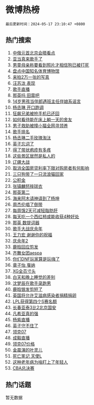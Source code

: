 # 微博热榜

`最后更新时间：2024-05-17 23:10:47 +0800`

## 热门搜索

1. [中俄元首北京会晤看点](https://m.weibo.cn/search?containerid=100103type%3D1%26t%3D10%26q%3D%23%E4%B8%AD%E4%BF%84%E5%85%83%E9%A6%96%E5%8C%97%E4%BA%AC%E4%BC%9A%E6%99%A4%E7%9C%8B%E7%82%B9%23&stream_entry_id=51&isnewpage=1&extparam=seat%3D1%26pos%3D0%26c_type%3D51%26stream_entry_id%3D51%26cate%3D10103%26q%3D%2523%25E4%25B8%25AD%25E4%25BF%2584%25E5%2585%2583%25E9%25A6%2596%25E5%258C%2597%25E4%25BA%25AC%25E4%25BC%259A%25E6%2599%25A4%25E7%259C%258B%25E7%2582%25B9%2523%26dgr%3D0%26filter_type%3Drealtimehot%26display_time%3D1715958646%26pre_seqid%3D1715958646361015740183)
1. [亚当真来歌手了](https://m.weibo.cn/search?containerid=100103type%3D1%26t%3D10%26q%3D%23%E4%BA%9A%E5%BD%93%E7%9C%9F%E6%9D%A5%E6%AD%8C%E6%89%8B%E4%BA%86%23&stream_entry_id=31&isnewpage=1&extparam=seat%3D1%26lcate%3D5001%26c_type%3D31%26cate%3D5001%26q%3D%2523%25E4%25BA%259A%25E5%25BD%2593%25E7%259C%259F%25E6%259D%25A5%25E6%25AD%258C%25E6%2589%258B%25E4%25BA%2586%2523%26dgr%3D0%26filter_type%3Drealtimehot%26pos%3D0%26stream_entry_id%3D31%26flag%3D4%26band_rank%3D1%26realpos%3D1%26display_time%3D1715958646%26pre_seqid%3D1715958646361015740183)
1. [男童母亲称要看到照片才相信狗已被打死](https://m.weibo.cn/search?containerid=100103type%3D1%26t%3D10%26q%3D%23%E7%94%B7%E7%AB%A5%E6%AF%8D%E4%BA%B2%E7%A7%B0%E8%A6%81%E7%9C%8B%E5%88%B0%E7%85%A7%E7%89%87%E6%89%8D%E7%9B%B8%E4%BF%A1%E7%8B%97%E5%B7%B2%E8%A2%AB%E6%89%93%E6%AD%BB%23&stream_entry_id=31&isnewpage=1&extparam=seat%3D1%26lcate%3D5001%26c_type%3D31%26cate%3D5001%26q%3D%2523%25E7%2594%25B7%25E7%25AB%25A5%25E6%25AF%258D%25E4%25BA%25B2%25E7%25A7%25B0%25E8%25A6%2581%25E7%259C%258B%25E5%2588%25B0%25E7%2585%25A7%25E7%2589%2587%25E6%2589%258D%25E7%259B%25B8%25E4%25BF%25A1%25E7%258B%2597%25E5%25B7%25B2%25E8%25A2%25AB%25E6%2589%2593%25E6%25AD%25BB%2523%26dgr%3D0%26filter_type%3Drealtimehot%26pos%3D1%26stream_entry_id%3D31%26flag%3D1%26band_rank%3D2%26realpos%3D2%26display_time%3D1715958646%26pre_seqid%3D1715958646361015740183)
1. [盘点中国知名体育博物馆](https://m.weibo.cn/search?containerid=100103type%3D1%26t%3D10%26q%3D%23%E7%9B%98%E7%82%B9%E4%B8%AD%E5%9B%BD%E7%9F%A5%E5%90%8D%E4%BD%93%E8%82%B2%E5%8D%9A%E7%89%A9%E9%A6%86%23&stream_entry_id=31&isnewpage=1&extparam=seat%3D1%26lcate%3D5001%26c_type%3D31%26cate%3D5001%26q%3D%2523%25E7%259B%2598%25E7%2582%25B9%25E4%25B8%25AD%25E5%259B%25BD%25E7%259F%25A5%25E5%2590%258D%25E4%25BD%2593%25E8%2582%25B2%25E5%258D%259A%25E7%2589%25A9%25E9%25A6%2586%2523%26dgr%3D0%26filter_type%3Drealtimehot%26pos%3D2%26stream_entry_id%3D31%26flag%3D1%26band_rank%3D3%26realpos%3D3%26display_time%3D1715958646%26pre_seqid%3D1715958646361015740183)
1. [来拍2万一张的写真](https://m.weibo.cn/search?containerid=100103type%3D1%26t%3D10%26q%3D%23%E6%9D%A5%E6%8B%8D2%E4%B8%87%E4%B8%80%E5%BC%A0%E7%9A%84%E5%86%99%E7%9C%9F%23&stream_entry_id=31&isnewpage=1&extparam=seat%3D1%26lcate%3D5001%26c_type%3D31%26topic_ad%3D1%26cate%3D5001%26q%3D%2523%25E6%259D%25A5%25E6%258B%258D2%25E4%25B8%2587%25E4%25B8%2580%25E5%25BC%25A0%25E7%259A%2584%25E5%2586%2599%25E7%259C%259F%2523%26dgr%3D0%26is_ad_pos%3D1%26pos%3D3%26stream_entry_id%3D31%26adid%3D236653%26band_rank%3D4%26filter_type%3Drealtimehot%26display_time%3D1715958646%26pre_seqid%3D1715958646361015740183)
1. [汪苏泷 表现](https://m.weibo.cn/search?containerid=100103type%3D1%26t%3D10%26q%3D%E6%B1%AA%E8%8B%8F%E6%B3%B7+%E8%A1%A8%E7%8E%B0&stream_entry_id=31&isnewpage=1&extparam=seat%3D1%26lcate%3D5001%26c_type%3D31%26cate%3D5001%26q%3D%25E6%25B1%25AA%25E8%258B%258F%25E6%25B3%25B7%2520%25E8%25A1%25A8%25E7%258E%25B0%26dgr%3D0%26filter_type%3Drealtimehot%26pos%3D4%26stream_entry_id%3D31%26flag%3D1%26band_rank%3D4%26realpos%3D4%26display_time%3D1715958646%26pre_seqid%3D1715958646361015740183)
1. [歌手直播](https://m.weibo.cn/search?containerid=100103type%3D1%26t%3D10%26q%3D%E6%AD%8C%E6%89%8B%E7%9B%B4%E6%92%AD&stream_entry_id=31&isnewpage=1&extparam=seat%3D1%26lcate%3D5001%26c_type%3D31%26cate%3D5001%26q%3D%25E6%25AD%258C%25E6%2589%258B%25E7%259B%25B4%25E6%2592%25AD%26dgr%3D0%26filter_type%3Drealtimehot%26pos%3D5%26stream_entry_id%3D31%26flag%3D16%26band_rank%3D5%26realpos%3D5%26display_time%3D1715958646%26pre_seqid%3D1715958646361015740183)
1. [那英吗 田震吧](https://m.weibo.cn/search?containerid=100103type%3D1%26t%3D10%26q%3D%E9%82%A3%E8%8B%B1%E5%90%97+%E7%94%B0%E9%9C%87%E5%90%A7&stream_entry_id=31&isnewpage=1&extparam=seat%3D1%26lcate%3D5001%26c_type%3D31%26cate%3D5001%26q%3D%25E9%2582%25A3%25E8%258B%25B1%25E5%2590%2597%2520%25E7%2594%25B0%25E9%259C%2587%25E5%2590%25A7%26dgr%3D0%26filter_type%3Drealtimehot%26pos%3D6%26stream_entry_id%3D31%26flag%3D1%26band_rank%3D6%26realpos%3D6%26display_time%3D1715958646%26pre_seqid%3D1715958646361015740183)
1. [14岁男孩当伴郎遇班主任伴娘系谣言](https://m.weibo.cn/search?containerid=100103type%3D1%26t%3D10%26q%3D%2314%E5%B2%81%E7%94%B7%E5%AD%A9%E5%BD%93%E4%BC%B4%E9%83%8E%E9%81%87%E7%8F%AD%E4%B8%BB%E4%BB%BB%E4%BC%B4%E5%A8%98%E7%B3%BB%E8%B0%A3%E8%A8%80%23&stream_entry_id=31&isnewpage=1&extparam=seat%3D1%26lcate%3D5001%26c_type%3D31%26cate%3D5001%26q%3D%252314%25E5%25B2%2581%25E7%2594%25B7%25E5%25AD%25A9%25E5%25BD%2593%25E4%25BC%25B4%25E9%2583%258E%25E9%2581%2587%25E7%258F%25AD%25E4%25B8%25BB%25E4%25BB%25BB%25E4%25BC%25B4%25E5%25A8%2598%25E7%25B3%25BB%25E8%25B0%25A3%25E8%25A8%2580%2523%26dgr%3D0%26is_ad_pos%3D1%26pos%3D7%26stream_entry_id%3D31%26adid%3D236872%26band_rank%3D7%26filter_type%3Drealtimehot%26display_time%3D1715958646%26pre_seqid%3D1715958646361015740183)
1. [杨丞琳 开口跑调](https://m.weibo.cn/search?containerid=100103type%3D1%26t%3D10%26q%3D%E6%9D%A8%E4%B8%9E%E7%90%B3+%E5%BC%80%E5%8F%A3%E8%B7%91%E8%B0%83&stream_entry_id=31&isnewpage=1&extparam=seat%3D1%26lcate%3D5001%26c_type%3D31%26cate%3D5001%26q%3D%25E6%259D%25A8%25E4%25B8%259E%25E7%2590%25B3%2520%25E5%25BC%2580%25E5%258F%25A3%25E8%25B7%2591%25E8%25B0%2583%26dgr%3D0%26filter_type%3Drealtimehot%26pos%3D8%26stream_entry_id%3D31%26flag%3D1%26band_rank%3D7%26realpos%3D7%26display_time%3D1715958646%26pre_seqid%3D1715958646361015740183)
1. [狂飙兄弟被抢手机已还回](https://m.weibo.cn/search?containerid=100103type%3D1%26t%3D10%26q%3D%23%E7%8B%82%E9%A3%99%E5%85%84%E5%BC%9F%E8%A2%AB%E6%8A%A2%E6%89%8B%E6%9C%BA%E5%B7%B2%E8%BF%98%E5%9B%9E%23&stream_entry_id=31&isnewpage=1&extparam=seat%3D1%26lcate%3D5001%26c_type%3D31%26cate%3D5001%26q%3D%2523%25E7%258B%2582%25E9%25A3%2599%25E5%2585%2584%25E5%25BC%259F%25E8%25A2%25AB%25E6%258A%25A2%25E6%2589%258B%25E6%259C%25BA%25E5%25B7%25B2%25E8%25BF%2598%25E5%259B%259E%2523%26dgr%3D0%26filter_type%3Drealtimehot%26pos%3D9%26stream_entry_id%3D31%26flag%3D0%26band_rank%3D8%26realpos%3D8%26display_time%3D1715958646%26pre_seqid%3D1715958646361015740183)
1. [如何看待能在床上躺一天的舍友](https://m.weibo.cn/search?containerid=100103type%3D1%26t%3D10%26q%3D%E5%A6%82%E4%BD%95%E7%9C%8B%E5%BE%85%E8%83%BD%E5%9C%A8%E5%BA%8A%E4%B8%8A%E8%BA%BA%E4%B8%80%E5%A4%A9%E7%9A%84%E8%88%8D%E5%8F%8B&stream_entry_id=31&isnewpage=1&extparam=seat%3D1%26lcate%3D5001%26c_type%3D31%26cate%3D5001%26q%3D%25E5%25A6%2582%25E4%25BD%2595%25E7%259C%258B%25E5%25BE%2585%25E8%2583%25BD%25E5%259C%25A8%25E5%25BA%258A%25E4%25B8%258A%25E8%25BA%25BA%25E4%25B8%2580%25E5%25A4%25A9%25E7%259A%2584%25E8%2588%258D%25E5%258F%258B%26dgr%3D0%26filter_type%3Drealtimehot%26pos%3D10%26stream_entry_id%3D31%26flag%3D1%26band_rank%3D9%26realpos%3D9%26display_time%3D1715958646%26pre_seqid%3D1715958646361015740183)
1. [男子救助被撞小猫全网寻领养](https://m.weibo.cn/search?containerid=100103type%3D1%26t%3D10%26q%3D%23%E7%94%B7%E5%AD%90%E6%95%91%E5%8A%A9%E8%A2%AB%E6%92%9E%E5%B0%8F%E7%8C%AB%E5%85%A8%E7%BD%91%E5%AF%BB%E9%A2%86%E5%85%BB%23&stream_entry_id=31&isnewpage=1&extparam=seat%3D1%26lcate%3D5001%26c_type%3D31%26cate%3D5001%26q%3D%2523%25E7%2594%25B7%25E5%25AD%2590%25E6%2595%2591%25E5%258A%25A9%25E8%25A2%25AB%25E6%2592%259E%25E5%25B0%258F%25E7%258C%25AB%25E5%2585%25A8%25E7%25BD%2591%25E5%25AF%25BB%25E9%25A2%2586%25E5%2585%25BB%2523%26dgr%3D0%26filter_type%3Drealtimehot%26pos%3D11%26stream_entry_id%3D31%26flag%3D32768%26band_rank%3D10%26realpos%3D10%26display_time%3D1715958646%26pre_seqid%3D1715958646361015740183)
1. [歌手排名](https://m.weibo.cn/search?containerid=100103type%3D1%26t%3D10%26q%3D%E6%AD%8C%E6%89%8B%E6%8E%92%E5%90%8D&stream_entry_id=31&isnewpage=1&extparam=seat%3D1%26lcate%3D5001%26c_type%3D31%26cate%3D5001%26q%3D%25E6%25AD%258C%25E6%2589%258B%25E6%258E%2592%25E5%2590%258D%26dgr%3D0%26filter_type%3Drealtimehot%26pos%3D12%26stream_entry_id%3D31%26flag%3D1%26band_rank%3D11%26realpos%3D11%26display_time%3D1715958646%26pre_seqid%3D1715958646361015740183)
1. [杨丞琳二手玫瑰淘汰](https://m.weibo.cn/search?containerid=100103type%3D1%26t%3D10%26q%3D%23%E6%9D%A8%E4%B8%9E%E7%90%B3%E4%BA%8C%E6%89%8B%E7%8E%AB%E7%91%B0%E6%B7%98%E6%B1%B0%23&stream_entry_id=31&isnewpage=1&extparam=seat%3D1%26lcate%3D5001%26c_type%3D31%26cate%3D5001%26q%3D%2523%25E6%259D%25A8%25E4%25B8%259E%25E7%2590%25B3%25E4%25BA%258C%25E6%2589%258B%25E7%258E%25AB%25E7%2591%25B0%25E6%25B7%2598%25E6%25B1%25B0%2523%26dgr%3D0%26filter_type%3Drealtimehot%26pos%3D13%26stream_entry_id%3D31%26flag%3D1%26band_rank%3D12%26realpos%3D12%26display_time%3D1715958646%26pre_seqid%3D1715958646361015740183)
1. [英子忘词了](https://m.weibo.cn/search?containerid=100103type%3D1%26t%3D10%26q%3D%23%E8%8B%B1%E5%AD%90%E5%BF%98%E8%AF%8D%E4%BA%86%23&stream_entry_id=31&isnewpage=1&extparam=seat%3D1%26lcate%3D5001%26c_type%3D31%26cate%3D5001%26q%3D%2523%25E8%258B%25B1%25E5%25AD%2590%25E5%25BF%2598%25E8%25AF%258D%25E4%25BA%2586%2523%26dgr%3D0%26filter_type%3Drealtimehot%26pos%3D14%26stream_entry_id%3D31%26flag%3D1%26band_rank%3D13%26realpos%3D13%26display_time%3D1715958646%26pre_seqid%3D1715958646361015740183)
1. [得了带状疱疹有多疼](https://m.weibo.cn/search?containerid=100103type%3D1%26t%3D10%26q%3D%23%E5%BE%97%E4%BA%86%E5%B8%A6%E7%8A%B6%E7%96%B1%E7%96%B9%E6%9C%89%E5%A4%9A%E7%96%BC%23&stream_entry_id=31&isnewpage=1&extparam=seat%3D1%26lcate%3D5001%26c_type%3D31%26cate%3D5001%26q%3D%2523%25E5%25BE%2597%25E4%25BA%2586%25E5%25B8%25A6%25E7%258A%25B6%25E7%2596%25B1%25E7%2596%25B9%25E6%259C%2589%25E5%25A4%259A%25E7%2596%25BC%2523%26dgr%3D0%26filter_type%3Drealtimehot%26pos%3D15%26stream_entry_id%3D31%26flag%3D0%26band_rank%3D14%26realpos%3D14%26display_time%3D1715958646%26pre_seqid%3D1715958646361015740183)
1. [这些景区居然是私人的](https://m.weibo.cn/search?containerid=100103type%3D1%26t%3D10%26q%3D%23%E8%BF%99%E4%BA%9B%E6%99%AF%E5%8C%BA%E5%B1%85%E7%84%B6%E6%98%AF%E7%A7%81%E4%BA%BA%E7%9A%84%23&stream_entry_id=31&isnewpage=1&extparam=seat%3D1%26lcate%3D5001%26c_type%3D31%26cate%3D5001%26q%3D%2523%25E8%25BF%2599%25E4%25BA%259B%25E6%2599%25AF%25E5%258C%25BA%25E5%25B1%2585%25E7%2584%25B6%25E6%2598%25AF%25E7%25A7%2581%25E4%25BA%25BA%25E7%259A%2584%2523%26dgr%3D0%26filter_type%3Drealtimehot%26pos%3D16%26stream_entry_id%3D31%26flag%3D0%26band_rank%3D15%26realpos%3D15%26display_time%3D1715958646%26pre_seqid%3D1715958646361015740183)
1. [辽疆大战](https://m.weibo.cn/search?containerid=100103type%3D1%26t%3D10%26q%3D%23%E8%BE%BD%E7%96%86%E5%A4%A7%E6%88%98%23&stream_entry_id=31&isnewpage=1&extparam=seat%3D1%26lcate%3D5001%26c_type%3D31%26cate%3D5001%26q%3D%2523%25E8%25BE%25BD%25E7%2596%2586%25E5%25A4%25A7%25E6%2588%2598%2523%26dgr%3D0%26filter_type%3Drealtimehot%26pos%3D17%26stream_entry_id%3D31%26flag%3D0%26band_rank%3D16%26realpos%3D16%26display_time%3D1715958646%26pre_seqid%3D1715958646361015740183)
1. [取消全国房贷利率下限对购房者有何影响](https://m.weibo.cn/search?containerid=100103type%3D1%26t%3D10%26q%3D%23%E5%8F%96%E6%B6%88%E5%85%A8%E5%9B%BD%E6%88%BF%E8%B4%B7%E5%88%A9%E7%8E%87%E4%B8%8B%E9%99%90%E5%AF%B9%E8%B4%AD%E6%88%BF%E8%80%85%E6%9C%89%E4%BD%95%E5%BD%B1%E5%93%8D%23&stream_entry_id=31&isnewpage=1&extparam=seat%3D1%26lcate%3D5001%26c_type%3D31%26cate%3D5001%26q%3D%2523%25E5%258F%2596%25E6%25B6%2588%25E5%2585%25A8%25E5%259B%25BD%25E6%2588%25BF%25E8%25B4%25B7%25E5%2588%25A9%25E7%258E%2587%25E4%25B8%258B%25E9%2599%2590%25E5%25AF%25B9%25E8%25B4%25AD%25E6%2588%25BF%25E8%2580%2585%25E6%259C%2589%25E4%25BD%2595%25E5%25BD%25B1%25E5%2593%258D%2523%26dgr%3D0%26filter_type%3Drealtimehot%26pos%3D18%26stream_entry_id%3D31%26flag%3D0%26band_rank%3D17%26realpos%3D17%26display_time%3D1715958646%26pre_seqid%3D1715958646361015740183)
1. [三只狗带了一只流浪猫回家](https://m.weibo.cn/search?containerid=100103type%3D1%26t%3D10%26q%3D%E4%B8%89%E5%8F%AA%E7%8B%97%E5%B8%A6%E4%BA%86%E4%B8%80%E5%8F%AA%E6%B5%81%E6%B5%AA%E7%8C%AB%E5%9B%9E%E5%AE%B6&stream_entry_id=31&isnewpage=1&extparam=seat%3D1%26lcate%3D5001%26c_type%3D31%26cate%3D5001%26q%3D%25E4%25B8%2589%25E5%258F%25AA%25E7%258B%2597%25E5%25B8%25A6%25E4%25BA%2586%25E4%25B8%2580%25E5%258F%25AA%25E6%25B5%2581%25E6%25B5%25AA%25E7%258C%25AB%25E5%259B%259E%25E5%25AE%25B6%26dgr%3D0%26filter_type%3Drealtimehot%26pos%3D19%26stream_entry_id%3D31%26flag%3D0%26band_rank%3D18%26realpos%3D18%26display_time%3D1715958646%26pre_seqid%3D1715958646361015740183)
1. [公积金](https://m.weibo.cn/search?containerid=100103type%3D1%26t%3D10%26q%3D%E5%85%AC%E7%A7%AF%E9%87%91&stream_entry_id=31&isnewpage=1&extparam=seat%3D1%26lcate%3D5001%26c_type%3D31%26cate%3D5001%26q%3D%25E5%2585%25AC%25E7%25A7%25AF%25E9%2587%2591%26dgr%3D0%26filter_type%3Drealtimehot%26pos%3D20%26stream_entry_id%3D31%26flag%3D0%26band_rank%3D19%26realpos%3D19%26display_time%3D1715958646%26pre_seqid%3D1715958646361015740183)
1. [张镇麟怒摔球衣](https://m.weibo.cn/search?containerid=100103type%3D1%26t%3D10%26q%3D%23%E5%BC%A0%E9%95%87%E9%BA%9F%E6%80%92%E6%91%94%E7%90%83%E8%A1%A3%23&stream_entry_id=31&isnewpage=1&extparam=seat%3D1%26lcate%3D5001%26c_type%3D31%26cate%3D5001%26q%3D%2523%25E5%25BC%25A0%25E9%2595%2587%25E9%25BA%259F%25E6%2580%2592%25E6%2591%2594%25E7%2590%2583%25E8%25A1%25A3%2523%26dgr%3D0%26filter_type%3Drealtimehot%26pos%3D21%26stream_entry_id%3D31%26flag%3D0%26band_rank%3D20%26realpos%3D20%26display_time%3D1715958646%26pre_seqid%3D1715958646361015740183)
1. [那英第二](https://m.weibo.cn/search?containerid=100103type%3D1%26t%3D10%26q%3D%E9%82%A3%E8%8B%B1%E7%AC%AC%E4%BA%8C&stream_entry_id=31&isnewpage=1&extparam=seat%3D1%26lcate%3D5001%26c_type%3D31%26cate%3D5001%26q%3D%25E9%2582%25A3%25E8%258B%25B1%25E7%25AC%25AC%25E4%25BA%258C%26dgr%3D0%26filter_type%3Drealtimehot%26pos%3D22%26stream_entry_id%3D31%26flag%3D1%26band_rank%3D21%26realpos%3D21%26display_time%3D1715958646%26pre_seqid%3D1715958646361015740183)
1. [海来阿木请神请到了杨坤](https://m.weibo.cn/search?containerid=100103type%3D1%26t%3D10%26q%3D%23%E6%B5%B7%E6%9D%A5%E9%98%BF%E6%9C%A8%E8%AF%B7%E7%A5%9E%E8%AF%B7%E5%88%B0%E4%BA%86%E6%9D%A8%E5%9D%A4%23&stream_entry_id=31&isnewpage=1&extparam=seat%3D1%26lcate%3D5001%26c_type%3D31%26cate%3D5001%26q%3D%2523%25E6%25B5%25B7%25E6%259D%25A5%25E9%2598%25BF%25E6%259C%25A8%25E8%25AF%25B7%25E7%25A5%259E%25E8%25AF%25B7%25E5%2588%25B0%25E4%25BA%2586%25E6%259D%25A8%25E5%259D%25A4%2523%26dgr%3D0%26filter_type%3Drealtimehot%26pos%3D23%26stream_entry_id%3D31%26flag%3D2%26band_rank%3D22%26realpos%3D22%26display_time%3D1715958646%26pre_seqid%3D1715958646361015740183)
1. [周杰伦唱了倒带](https://m.weibo.cn/search?containerid=100103type%3D1%26t%3D10%26q%3D%E5%91%A8%E6%9D%B0%E4%BC%A6%E5%94%B1%E4%BA%86%E5%80%92%E5%B8%A6&stream_entry_id=31&isnewpage=1&extparam=seat%3D1%26lcate%3D5001%26c_type%3D31%26cate%3D5001%26q%3D%25E5%2591%25A8%25E6%259D%25B0%25E4%25BC%25A6%25E5%2594%25B1%25E4%25BA%2586%25E5%2580%2592%25E5%25B8%25A6%26dgr%3D0%26filter_type%3Drealtimehot%26pos%3D24%26stream_entry_id%3D31%26flag%3D1%26band_rank%3D23%26realpos%3D23%26display_time%3D1715958646%26pre_seqid%3D1715958646361015740183)
1. [每周饿2天可减轻脂肪肝](https://m.weibo.cn/search?containerid=100103type%3D1%26t%3D10%26q%3D%23%E6%AF%8F%E5%91%A8%E9%A5%BF2%E5%A4%A9%E5%8F%AF%E5%87%8F%E8%BD%BB%E8%84%82%E8%82%AA%E8%82%9D%23&stream_entry_id=31&isnewpage=1&extparam=seat%3D1%26lcate%3D5001%26c_type%3D31%26cate%3D5001%26q%3D%2523%25E6%25AF%258F%25E5%2591%25A8%25E9%25A5%25BF2%25E5%25A4%25A9%25E5%258F%25AF%25E5%2587%258F%25E8%25BD%25BB%25E8%2584%2582%25E8%2582%25AA%25E8%2582%259D%2523%26dgr%3D0%26filter_type%3Drealtimehot%26pos%3D25%26stream_entry_id%3D31%26flag%3D1%26band_rank%3D24%26realpos%3D24%26display_time%3D1715958646%26pre_seqid%3D1715958646361015740183)
1. [每天吃一个西红柿或能收获4种好处](https://m.weibo.cn/search?containerid=100103type%3D1%26t%3D10%26q%3D%23%E6%AF%8F%E5%A4%A9%E5%90%83%E4%B8%80%E4%B8%AA%E8%A5%BF%E7%BA%A2%E6%9F%BF%E6%88%96%E8%83%BD%E6%94%B6%E8%8E%B74%E7%A7%8D%E5%A5%BD%E5%A4%84%23&stream_entry_id=31&isnewpage=1&extparam=seat%3D1%26lcate%3D5001%26c_type%3D31%26cate%3D5001%26q%3D%2523%25E6%25AF%258F%25E5%25A4%25A9%25E5%2590%2583%25E4%25B8%2580%25E4%25B8%25AA%25E8%25A5%25BF%25E7%25BA%25A2%25E6%259F%25BF%25E6%2588%2596%25E8%2583%25BD%25E6%2594%25B6%25E8%258E%25B74%25E7%25A7%258D%25E5%25A5%25BD%25E5%25A4%2584%2523%26dgr%3D0%26filter_type%3Drealtimehot%26pos%3D26%26stream_entry_id%3D31%26flag%3D1%26band_rank%3D25%26realpos%3D25%26display_time%3D1715958646%26pre_seqid%3D1715958646361015740183)
1. [那英 数提词器](https://m.weibo.cn/search?containerid=100103type%3D1%26t%3D10%26q%3D%E9%82%A3%E8%8B%B1+%E6%95%B0%E6%8F%90%E8%AF%8D%E5%99%A8&stream_entry_id=31&isnewpage=1&extparam=seat%3D1%26lcate%3D5001%26c_type%3D31%26cate%3D5001%26q%3D%25E9%2582%25A3%25E8%258B%25B1%2520%25E6%2595%25B0%25E6%258F%2590%25E8%25AF%258D%25E5%2599%25A8%26dgr%3D0%26filter_type%3Drealtimehot%26pos%3D27%26stream_entry_id%3D31%26flag%3D1%26band_rank%3D26%26realpos%3D26%26display_time%3D1715958646%26pre_seqid%3D1715958646361015740183)
1. [歌手大战庆余年](https://m.weibo.cn/search?containerid=100103type%3D1%26t%3D10%26q%3D%E6%AD%8C%E6%89%8B%E5%A4%A7%E6%88%98%E5%BA%86%E4%BD%99%E5%B9%B4&stream_entry_id=31&isnewpage=1&extparam=seat%3D1%26lcate%3D5001%26c_type%3D31%26cate%3D5001%26q%3D%25E6%25AD%258C%25E6%2589%258B%25E5%25A4%25A7%25E6%2588%2598%25E5%25BA%2586%25E4%25BD%2599%25E5%25B9%25B4%26dgr%3D0%26filter_type%3Drealtimehot%26pos%3D28%26stream_entry_id%3D31%26flag%3D0%26band_rank%3D27%26realpos%3D27%26display_time%3D1715958646%26pre_seqid%3D1715958646361015740183)
1. [王力宏 谢谢你的祝福](https://m.weibo.cn/search?containerid=100103type%3D1%26t%3D10%26q%3D%E7%8E%8B%E5%8A%9B%E5%AE%8F+%E8%B0%A2%E8%B0%A2%E4%BD%A0%E7%9A%84%E7%A5%9D%E7%A6%8F&stream_entry_id=31&isnewpage=1&extparam=seat%3D1%26lcate%3D5001%26c_type%3D31%26cate%3D5001%26q%3D%25E7%258E%258B%25E5%258A%259B%25E5%25AE%258F%2520%25E8%25B0%25A2%25E8%25B0%25A2%25E4%25BD%25A0%25E7%259A%2584%25E7%25A5%259D%25E7%25A6%258F%26dgr%3D0%26filter_type%3Drealtimehot%26pos%3D29%26stream_entry_id%3D31%26flag%3D1%26band_rank%3D28%26realpos%3D28%26display_time%3D1715958646%26pre_seqid%3D1715958646361015740183)
1. [庆余年2](https://m.weibo.cn/search?containerid=100103type%3D1%26t%3D10%26q%3D%E5%BA%86%E4%BD%99%E5%B9%B42&stream_entry_id=31&isnewpage=1&extparam=seat%3D1%26lcate%3D5001%26c_type%3D31%26cate%3D5001%26q%3D%25E5%25BA%2586%25E4%25BD%2599%25E5%25B9%25B42%26dgr%3D0%26filter_type%3Drealtimehot%26pos%3D30%26stream_entry_id%3D31%26flag%3D0%26band_rank%3D29%26realpos%3D29%26display_time%3D1715958646%26pre_seqid%3D1715958646361015740183)
1. [鹿晗回应剪发](https://m.weibo.cn/search?containerid=100103type%3D1%26t%3D10%26q%3D%23%E9%B9%BF%E6%99%97%E5%9B%9E%E5%BA%94%E5%89%AA%E5%8F%91%23&stream_entry_id=31&isnewpage=1&extparam=seat%3D1%26lcate%3D5001%26c_type%3D31%26cate%3D5001%26q%3D%2523%25E9%25B9%25BF%25E6%2599%2597%25E5%259B%259E%25E5%25BA%2594%25E5%2589%25AA%25E5%258F%2591%2523%26dgr%3D0%26filter_type%3Drealtimehot%26pos%3D31%26stream_entry_id%3D31%26flag%3D0%26band_rank%3D30%26realpos%3D30%26display_time%3D1715958646%26pre_seqid%3D1715958646361015740183)
1. [齐舞女团aespa](https://m.weibo.cn/search?containerid=100103type%3D1%26t%3D10%26q%3D%E9%BD%90%E8%88%9E%E5%A5%B3%E5%9B%A2aespa&stream_entry_id=31&isnewpage=1&extparam=seat%3D1%26lcate%3D5001%26c_type%3D31%26cate%3D5001%26q%3D%25E9%25BD%2590%25E8%2588%259E%25E5%25A5%25B3%25E5%259B%25A2aespa%26dgr%3D0%26filter_type%3Drealtimehot%26pos%3D32%26stream_entry_id%3D31%26flag%3D1%26band_rank%3D31%26realpos%3D31%26display_time%3D1715958646%26pre_seqid%3D1715958646361015740183)
1. [你们DNF玩家算是玩嗨了](https://m.weibo.cn/search?containerid=100103type%3D1%26t%3D10%26q%3D%23%E4%BD%A0%E4%BB%ACDNF%E7%8E%A9%E5%AE%B6%E7%AE%97%E6%98%AF%E7%8E%A9%E5%97%A8%E4%BA%86%23&stream_entry_id=31&isnewpage=1&extparam=seat%3D1%26lcate%3D5001%26c_type%3D31%26cate%3D5001%26q%3D%2523%25E4%25BD%25A0%25E4%25BB%25ACDNF%25E7%258E%25A9%25E5%25AE%25B6%25E7%25AE%2597%25E6%2598%25AF%25E7%258E%25A9%25E5%2597%25A8%25E4%25BA%2586%2523%26dgr%3D0%26filter_type%3Drealtimehot%26pos%3D33%26stream_entry_id%3D31%26flag%3D1%26band_rank%3D32%26realpos%3D32%26display_time%3D1715958646%26pre_seqid%3D1715958646361015740183)
1. [章子怡 戛纳](https://m.weibo.cn/search?containerid=100103type%3D1%26t%3D10%26q%3D%E7%AB%A0%E5%AD%90%E6%80%A1+%E6%88%9B%E7%BA%B3&stream_entry_id=31&isnewpage=1&extparam=seat%3D1%26lcate%3D5001%26c_type%3D31%26cate%3D5001%26q%3D%25E7%25AB%25A0%25E5%25AD%2590%25E6%2580%25A1%2520%25E6%2588%259B%25E7%25BA%25B3%26dgr%3D0%26filter_type%3Drealtimehot%26pos%3D34%26stream_entry_id%3D31%26flag%3D0%26band_rank%3D33%26realpos%3D33%26display_time%3D1715958646%26pre_seqid%3D1715958646361015740183)
1. [XG全员寸头](https://m.weibo.cn/search?containerid=100103type%3D1%26t%3D10%26q%3D%23XG%E5%85%A8%E5%91%98%E5%AF%B8%E5%A4%B4%23&stream_entry_id=31&isnewpage=1&extparam=seat%3D1%26lcate%3D5001%26c_type%3D31%26cate%3D5001%26q%3D%2523XG%25E5%2585%25A8%25E5%2591%2598%25E5%25AF%25B8%25E5%25A4%25B4%2523%26dgr%3D0%26filter_type%3Drealtimehot%26pos%3D35%26stream_entry_id%3D31%26flag%3D1%26band_rank%3D34%26realpos%3D34%26display_time%3D1715958646%26pre_seqid%3D1715958646361015740183)
1. [白天和晚上睡觉的差别](https://m.weibo.cn/search?containerid=100103type%3D1%26t%3D10%26q%3D%E7%99%BD%E5%A4%A9%E5%92%8C%E6%99%9A%E4%B8%8A%E7%9D%A1%E8%A7%89%E7%9A%84%E5%B7%AE%E5%88%AB&stream_entry_id=31&isnewpage=1&extparam=seat%3D1%26lcate%3D5001%26c_type%3D31%26cate%3D5001%26q%3D%25E7%2599%25BD%25E5%25A4%25A9%25E5%2592%258C%25E6%2599%259A%25E4%25B8%258A%25E7%259D%25A1%25E8%25A7%2589%25E7%259A%2584%25E5%25B7%25AE%25E5%2588%25AB%26dgr%3D0%26filter_type%3Drealtimehot%26pos%3D36%26stream_entry_id%3D31%26flag%3D1%26band_rank%3D35%26realpos%3D35%26display_time%3D1715958646%26pre_seqid%3D1715958646361015740183)
1. [沈梦辰在歌手录跑男](https://m.weibo.cn/search?containerid=100103type%3D1%26t%3D10%26q%3D%E6%B2%88%E6%A2%A6%E8%BE%B0%E5%9C%A8%E6%AD%8C%E6%89%8B%E5%BD%95%E8%B7%91%E7%94%B7&stream_entry_id=31&isnewpage=1&extparam=seat%3D1%26lcate%3D5001%26c_type%3D31%26cate%3D5001%26q%3D%25E6%25B2%2588%25E6%25A2%25A6%25E8%25BE%25B0%25E5%259C%25A8%25E6%25AD%258C%25E6%2589%258B%25E5%25BD%2595%25E8%25B7%2591%25E7%2594%25B7%26dgr%3D0%26filter_type%3Drealtimehot%26pos%3D37%26stream_entry_id%3D31%26flag%3D0%26band_rank%3D36%26realpos%3D36%26display_time%3D1715958646%26pre_seqid%3D1715958646361015740183)
1. [鹿晗银发剪短了](https://m.weibo.cn/search?containerid=100103type%3D1%26t%3D10%26q%3D%23%E9%B9%BF%E6%99%97%E9%93%B6%E5%8F%91%E5%89%AA%E7%9F%AD%E4%BA%86%23&stream_entry_id=31&isnewpage=1&extparam=seat%3D1%26lcate%3D5001%26c_type%3D31%26cate%3D5001%26q%3D%2523%25E9%25B9%25BF%25E6%2599%2597%25E9%2593%25B6%25E5%258F%2591%25E5%2589%25AA%25E7%259F%25AD%25E4%25BA%2586%2523%26dgr%3D0%26filter_type%3Drealtimehot%26pos%3D38%26stream_entry_id%3D31%26flag%3D0%26band_rank%3D37%26realpos%3D37%26display_time%3D1715958646%26pre_seqid%3D1715958646361015740183)
1. [英国将允许艾滋病感染者捐精捐卵](https://m.weibo.cn/search?containerid=100103type%3D1%26t%3D10%26q%3D%23%E8%8B%B1%E5%9B%BD%E5%B0%86%E5%85%81%E8%AE%B8%E8%89%BE%E6%BB%8B%E7%97%85%E6%84%9F%E6%9F%93%E8%80%85%E6%8D%90%E7%B2%BE%E6%8D%90%E5%8D%B5%23&stream_entry_id=31&isnewpage=1&extparam=seat%3D1%26lcate%3D5001%26c_type%3D31%26cate%3D5001%26q%3D%2523%25E8%258B%25B1%25E5%259B%25BD%25E5%25B0%2586%25E5%2585%2581%25E8%25AE%25B8%25E8%2589%25BE%25E6%25BB%258B%25E7%2597%2585%25E6%2584%259F%25E6%259F%2593%25E8%2580%2585%25E6%258D%2590%25E7%25B2%25BE%25E6%258D%2590%25E5%258D%25B5%2523%26dgr%3D0%26filter_type%3Drealtimehot%26pos%3D39%26stream_entry_id%3D31%26flag%3D0%26band_rank%3D38%26realpos%3D38%26display_time%3D1715958646%26pre_seqid%3D1715958646361015740183)
1. [LPL获得第四个S赛名额](https://m.weibo.cn/search?containerid=100103type%3D1%26t%3D10%26q%3D%23LPL%E8%8E%B7%E5%BE%97%E7%AC%AC%E5%9B%9B%E4%B8%AAS%E8%B5%9B%E5%90%8D%E9%A2%9D%23&stream_entry_id=31&isnewpage=1&extparam=seat%3D1%26lcate%3D5001%26c_type%3D31%26cate%3D5001%26q%3D%2523LPL%25E8%258E%25B7%25E5%25BE%2597%25E7%25AC%25AC%25E5%259B%259B%25E4%25B8%25AAS%25E8%25B5%259B%25E5%2590%258D%25E9%25A2%259D%2523%26dgr%3D0%26filter_type%3Drealtimehot%26pos%3D40%26stream_entry_id%3D31%26flag%3D0%26band_rank%3D39%26realpos%3D39%26display_time%3D1715958646%26pre_seqid%3D1715958646361015740183)
1. [长春亚泰3比2北京国安](https://m.weibo.cn/search?containerid=100103type%3D1%26t%3D10%26q%3D%23%E9%95%BF%E6%98%A5%E4%BA%9A%E6%B3%B03%E6%AF%942%E5%8C%97%E4%BA%AC%E5%9B%BD%E5%AE%89%23&stream_entry_id=31&isnewpage=1&extparam=seat%3D1%26lcate%3D5001%26c_type%3D31%26cate%3D5001%26q%3D%2523%25E9%2595%25BF%25E6%2598%25A5%25E4%25BA%259A%25E6%25B3%25B03%25E6%25AF%25942%25E5%258C%2597%25E4%25BA%25AC%25E5%259B%25BD%25E5%25AE%2589%2523%26dgr%3D0%26filter_type%3Drealtimehot%26pos%3D41%26stream_entry_id%3D31%26flag%3D1%26band_rank%3D40%26realpos%3D40%26display_time%3D1715958646%26pre_seqid%3D1715958646361015740183)
1. [凡希亚真的强](https://m.weibo.cn/search?containerid=100103type%3D1%26t%3D10%26q%3D%E5%87%A1%E5%B8%8C%E4%BA%9A%E7%9C%9F%E7%9A%84%E5%BC%BA&stream_entry_id=31&isnewpage=1&extparam=seat%3D1%26lcate%3D5001%26c_type%3D31%26cate%3D5001%26q%3D%25E5%2587%25A1%25E5%25B8%258C%25E4%25BA%259A%25E7%259C%259F%25E7%259A%2584%25E5%25BC%25BA%26dgr%3D0%26filter_type%3Drealtimehot%26pos%3D42%26stream_entry_id%3D31%26flag%3D1%26band_rank%3D41%26realpos%3D41%26display_time%3D1715958646%26pre_seqid%3D1715958646361015740183)
1. [杨紫直播](https://m.weibo.cn/search?containerid=100103type%3D1%26t%3D10%26q%3D%E6%9D%A8%E7%B4%AB%E7%9B%B4%E6%92%AD&stream_entry_id=31&isnewpage=1&extparam=seat%3D1%26lcate%3D5001%26c_type%3D31%26cate%3D5001%26q%3D%25E6%259D%25A8%25E7%25B4%25AB%25E7%259B%25B4%25E6%2592%25AD%26dgr%3D0%26filter_type%3Drealtimehot%26pos%3D43%26stream_entry_id%3D31%26flag%3D0%26band_rank%3D42%26realpos%3D42%26display_time%3D1715958646%26pre_seqid%3D1715958646361015740183)
1. [英子守不住了](https://m.weibo.cn/search?containerid=100103type%3D1%26t%3D10%26q%3D%E8%8B%B1%E5%AD%90%E5%AE%88%E4%B8%8D%E4%BD%8F%E4%BA%86&stream_entry_id=31&isnewpage=1&extparam=seat%3D1%26lcate%3D5001%26c_type%3D31%26cate%3D5001%26q%3D%25E8%258B%25B1%25E5%25AD%2590%25E5%25AE%2588%25E4%25B8%258D%25E4%25BD%258F%25E4%25BA%2586%26dgr%3D0%26filter_type%3Drealtimehot%26pos%3D44%26stream_entry_id%3D31%26flag%3D1%26band_rank%3D43%26realpos%3D43%26display_time%3D1715958646%26pre_seqid%3D1715958646361015740183)
1. [领克07](https://m.weibo.cn/search?containerid=100103type%3D1%26t%3D10%26q%3D%E9%A2%86%E5%85%8B07&stream_entry_id=31&isnewpage=1&extparam=seat%3D1%26lcate%3D5001%26c_type%3D31%26cate%3D5001%26q%3D%25E9%25A2%2586%25E5%2585%258B07%26dgr%3D0%26filter_type%3Drealtimehot%26pos%3D45%26stream_entry_id%3D31%26flag%3D1%26band_rank%3D44%26realpos%3D44%26display_time%3D1715958646%26pre_seqid%3D1715958646361015740183)
1. [成毅直播](https://m.weibo.cn/search?containerid=100103type%3D1%26t%3D10%26q%3D%E6%88%90%E6%AF%85%E7%9B%B4%E6%92%AD&stream_entry_id=31&isnewpage=1&extparam=seat%3D1%26lcate%3D5001%26c_type%3D31%26cate%3D5001%26q%3D%25E6%2588%2590%25E6%25AF%2585%25E7%259B%25B4%25E6%2592%25AD%26dgr%3D0%26filter_type%3Drealtimehot%26pos%3D46%26stream_entry_id%3D31%26flag%3D0%26band_rank%3D45%26realpos%3D45%26display_time%3D1715958646%26pre_seqid%3D1715958646361015740183)
1. [领克07价格](https://m.weibo.cn/search?containerid=100103type%3D1%26t%3D10%26q%3D%23%E9%A2%86%E5%85%8B07%E4%BB%B7%E6%A0%BC%23&stream_entry_id=31&isnewpage=1&extparam=seat%3D1%26lcate%3D5001%26c_type%3D31%26cate%3D5001%26q%3D%2523%25E9%25A2%2586%25E5%2585%258B07%25E4%25BB%25B7%25E6%25A0%25BC%2523%26dgr%3D0%26filter_type%3Drealtimehot%26pos%3D47%26stream_entry_id%3D31%26flag%3D0%26adid%3D236162%26band_rank%3D46%26realpos%3D46%26display_time%3D1715958646%26pre_seqid%3D1715958646361015740183)
1. [金晨演的叶灵儿](https://m.weibo.cn/search?containerid=100103type%3D1%26t%3D10%26q%3D%23%E9%87%91%E6%99%A8%E6%BC%94%E7%9A%84%E5%8F%B6%E7%81%B5%E5%84%BF%23&stream_entry_id=31&isnewpage=1&extparam=seat%3D1%26lcate%3D5001%26c_type%3D31%26cate%3D5001%26q%3D%2523%25E9%2587%2591%25E6%2599%25A8%25E6%25BC%2594%25E7%259A%2584%25E5%258F%25B6%25E7%2581%25B5%25E5%2584%25BF%2523%26dgr%3D0%26filter_type%3Drealtimehot%26pos%3D48%26stream_entry_id%3D31%26flag%3D0%26band_rank%3D47%26realpos%3D47%26display_time%3D1715958646%26pre_seqid%3D1715958646361015740183)
1. [死亡笔记 天使L](https://m.weibo.cn/search?containerid=100103type%3D1%26t%3D10%26q%3D%E6%AD%BB%E4%BA%A1%E7%AC%94%E8%AE%B0+%E5%A4%A9%E4%BD%BFL&stream_entry_id=31&isnewpage=1&extparam=seat%3D1%26lcate%3D5001%26c_type%3D31%26cate%3D5001%26q%3D%25E6%25AD%25BB%25E4%25BA%25A1%25E7%25AC%2594%25E8%25AE%25B0%2520%25E5%25A4%25A9%25E4%25BD%25BFL%26dgr%3D0%26filter_type%3Drealtimehot%26pos%3D49%26stream_entry_id%3D31%26flag%3D0%26band_rank%3D48%26realpos%3D48%26display_time%3D1715958646%26pre_seqid%3D1715958646361015740183)
1. [这种老年病为啥盯上了年轻人](https://m.weibo.cn/search?containerid=100103type%3D1%26t%3D10%26q%3D%23%E8%BF%99%E7%A7%8D%E8%80%81%E5%B9%B4%E7%97%85%E4%B8%BA%E5%95%A5%E7%9B%AF%E4%B8%8A%E4%BA%86%E5%B9%B4%E8%BD%BB%E4%BA%BA%23&stream_entry_id=31&isnewpage=1&extparam=seat%3D1%26lcate%3D5001%26c_type%3D31%26cate%3D5001%26q%3D%2523%25E8%25BF%2599%25E7%25A7%258D%25E8%2580%2581%25E5%25B9%25B4%25E7%2597%2585%25E4%25B8%25BA%25E5%2595%25A5%25E7%259B%25AF%25E4%25B8%258A%25E4%25BA%2586%25E5%25B9%25B4%25E8%25BD%25BB%25E4%25BA%25BA%2523%26dgr%3D0%26filter_type%3Drealtimehot%26pos%3D50%26stream_entry_id%3D31%26flag%3D1%26band_rank%3D49%26realpos%3D49%26display_time%3D1715958646%26pre_seqid%3D1715958646361015740183)
1. [CBA总决赛](https://m.weibo.cn/search?containerid=100103type%3D1%26t%3D10%26q%3DCBA%E6%80%BB%E5%86%B3%E8%B5%9B&stream_entry_id=31&isnewpage=1&extparam=seat%3D1%26lcate%3D5001%26c_type%3D31%26cate%3D5001%26q%3DCBA%25E6%2580%25BB%25E5%2586%25B3%25E8%25B5%259B%26dgr%3D0%26filter_type%3Drealtimehot%26pos%3D51%26stream_entry_id%3D31%26flag%3D0%26band_rank%3D50%26realpos%3D50%26display_time%3D1715958646%26pre_seqid%3D1715958646361015740183)

## 热门话题

暂无数据
